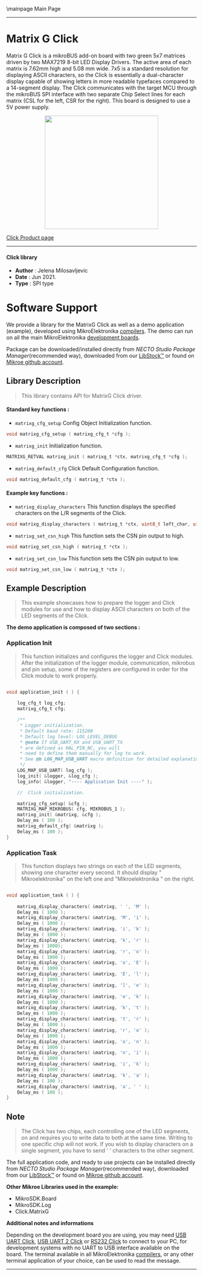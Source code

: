 \mainpage Main Page

---
# Matrix G Click

Matrix G Click is a mikroBUS add-on board with two green 5x7 matrices driven by two MAX7219 8-bit LED Display Drivers. The active area of each matrix is 7.62mm high and 5.08 mm wide. 7x5 is a standard resolution for displaying ASCII characters, so the Click is essentially a dual-character display capable of showing letters in more readable typefaces compared to a 14-segment display. The Click communicates with the target MCU through the mikroBUS SPI interface with two separate Chip Select lines for each matrix (CSL for the left, CSR for the right). This board is designed to use a 5V power supply.

<p align="center">
  <img src="https://download.mikroe.com/images/click_for_ide/matrixg_click.png" height=300px>
</p>

[Click Product page](https://www.mikroe.com/matrix-g-click)

---


#### Click library

- **Author**        : Jelena Milosavljevic
- **Date**          : Jun 2021.
- **Type**          : SPI type


# Software Support

We provide a library for the MatrixG Click
as well as a demo application (example), developed using MikroElektronika
[compilers](https://www.mikroe.com/necto-studio).
The demo can run on all the main MikroElektronika [development boards](https://www.mikroe.com/development-boards).

Package can be downloaded/installed directly from *NECTO Studio Package Manager*(recommended way), downloaded from our [LibStock&trade;](https://libstock.mikroe.com) or found on [Mikroe github account](https://github.com/MikroElektronika/mikrosdk_click_v2/tree/master/clicks).

## Library Description

> This library contains API for MatrixG Click driver.

#### Standard key functions :

- `matrixg_cfg_setup` Config Object Initialization function.
```c
void matrixg_cfg_setup ( matrixg_cfg_t *cfg );
```

- `matrixg_init` Initialization function.
```c
MATRIXG_RETVAL matrixg_init ( matrixg_t *ctx, matrixg_cfg_t *cfg );
```

- `matrixg_default_cfg` Click Default Configuration function.
```c
void matrixg_default_cfg ( matrixg_t *ctx );
```

#### Example key functions :

- `matrixg_display_characters` This function displays the specified characters on the L/R segments of the Click.
```c
void matrixg_display_characters ( matrixg_t *ctx, uint8_t left_char, uint8_t right_char );
```

- `matrixg_set_csn_high` This function sets the CSN pin output to high.
```c
void matrixg_set_csn_high ( matrixg_t *ctx );
```

- `matrixg_set_csn_low` This function sets the CSN pin output to low.
```c
void matrixg_set_csn_low ( matrixg_t *ctx );
```

## Example Description

> This example showcases how to prepare the logger and Click modules for use and how to display ASCII characters on both of the LED segments of the Click.

**The demo application is composed of two sections :**

### Application Init

> This function initializes and configures the logger and Click modules. After the initialization of the logger module, communication, mikrobus and pin setup, some of the registers are configured in order for the Click module to work properly.

```c

void application_init ( ) {
   
    log_cfg_t log_cfg;
    matrixg_cfg_t cfg;

    /** 
     * Logger initialization.
     * Default baud rate: 115200
     * Default log level: LOG_LEVEL_DEBUG
     * @note If USB_UART_RX and USB_UART_TX 
     * are defined as HAL_PIN_NC, you will 
     * need to define them manually for log to work. 
     * See @b LOG_MAP_USB_UART macro definition for detailed explanation.
     */
    LOG_MAP_USB_UART( log_cfg );
    log_init( &logger, &log_cfg );
    log_info( &logger, "---- Application Init ----" );

    //  Click initialization.

    matrixg_cfg_setup( &cfg );
    MATRIXG_MAP_MIKROBUS( cfg, MIKROBUS_1 );
    matrixg_init( &matrixg, &cfg );
    Delay_ms ( 100 );
    matrixg_default_cfg( &matrixg );
    Delay_ms ( 100 );
}

```

### Application Task

> This function displays two strings on each of the LED segments, showing one character every second. It should display " Mikroelektronika" on the left one and "Mikroelektronika " on the right.

```c

void application_task ( ) {
   
    matrixg_display_characters( &matrixg, ' ', 'M' );
    Delay_ms ( 1000 );
    matrixg_display_characters( &matrixg, 'M', 'i' );
    Delay_ms ( 1000 );
    matrixg_display_characters( &matrixg, 'i', 'k' );
    Delay_ms ( 1000 );
    matrixg_display_characters( &matrixg, 'k', 'r' );
    Delay_ms ( 1000);
    matrixg_display_characters( &matrixg, 'r', 'o' );
    Delay_ms ( 1000 );
    matrixg_display_characters( &matrixg, 'o', 'E' );
    Delay_ms ( 1000 );
    matrixg_display_characters( &matrixg, 'E', 'l' );
    Delay_ms ( 1000 );
    matrixg_display_characters( &matrixg, 'l', 'e' );
    Delay_ms ( 1000 );
    matrixg_display_characters( &matrixg, 'e', 'k' );
    Delay_ms ( 1000 );
    matrixg_display_characters( &matrixg, 'k', 't' );
    Delay_ms ( 1000 );
    matrixg_display_characters( &matrixg, 't', 'r' );
    Delay_ms ( 1000 );
    matrixg_display_characters( &matrixg, 'r', 'o' );
    Delay_ms ( 1000 );
    matrixg_display_characters( &matrixg, 'o', 'n' );
    Delay_ms ( 1000 );
    matrixg_display_characters( &matrixg, 'n', 'i' );
    Delay_ms ( 1000 );
    matrixg_display_characters( &matrixg, 'i', 'k' );
    Delay_ms ( 1000 );
    matrixg_display_characters( &matrixg, 'k', 'a' );
    Delay_ms ( 100 );
    matrixg_display_characters( &matrixg, 'a', ' ' );
    Delay_ms ( 100 );
}

```

## Note

> The Click has two chips, each controlling one of the LED segments, on and requires you to write data to both at the same time. Writing to one specific chip will not work. If you wish to display characters on a single segment, you have to send ' ' characters to the other segment.

The full application code, and ready to use projects can be installed directly from *NECTO Studio Package Manager*(recommended way), downloaded from our [LibStock&trade;](https://libstock.mikroe.com) or found on [Mikroe github account](https://github.com/MikroElektronika/mikrosdk_click_v2/tree/master/clicks).

**Other Mikroe Libraries used in the example:**

- MikroSDK.Board
- MikroSDK.Log
- Click.MatrixG

**Additional notes and informations**

Depending on the development board you are using, you may need
[USB UART Click](http://shop.mikroe.com/usb-uart-click),
[USB UART 2 Click](http://shop.mikroe.com/usb-uart-2-click) or
[RS232 Click](http://shop.mikroe.com/rs232-click) to connect to your PC, for
development systems with no UART to USB interface available on the board. The
terminal available in all MikroElektronika
[compilers](http://shop.mikroe.com/compilers), or any other terminal application
of your choice, can be used to read the message.

---
